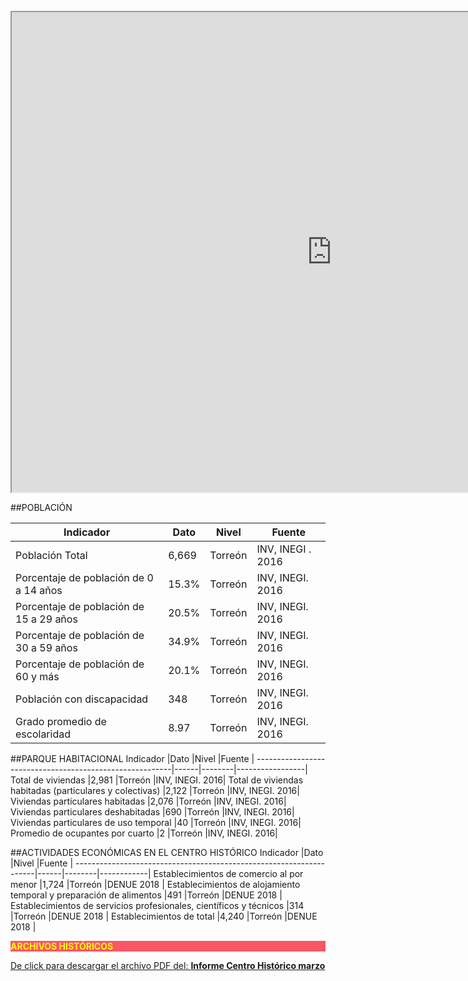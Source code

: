 
</br>
<iframe src="https://www.google.com/maps/d/embed?mid=1JM7ozIBB6M8UlXWJ5Ey5fSkn3uPHB6Vk" width="1024" height="768"></iframe>

##POBLACIÓN

Indicador                                 |Dato |Nivel   |Fuente           |
------------------------------------------|-----|--------|-----------------|
Población Total                           |6,669|Torreón |INV, INEGI . 2016|
Porcentaje de población de 0 a 14 años    |15.3%|Torreón |INV, INEGI.  2016|
Porcentaje de población de 15 a 29 años   |20.5%|Torreón |INV, INEGI.  2016|
Porcentaje de población de 30 a 59 años   |34.9%|Torreón |INV, INEGI.  2016|
Porcentaje de población de 60 y más       |20.1%|Torreón |INV, INEGI.  2016|
Población con discapacidad                |348  |Torreón |INV, INEGI.  2016|
Grado promedio de escolaridad             |8.97 |Torreón |INV, INEGI.  2016|

##PARQUE HABITACIONAL
Indicador                                                |Dato  |Nivel   |Fuente           |
---------------------------------------------------------|------|--------|-----------------|
Total de viviendas                                       |2,981 |Torreón |INV, INEGI.  2016|
Total de viviendas habitadas (particulares y colectivas) |2,122 |Torreón |INV, INEGI.  2016|
Viviendas particulares habitadas                         |2,076 |Torreón |INV, INEGI.  2016|
Viviendas particulares deshabitadas                      |690   |Torreón |INV, INEGI.  2016|
Viviendas particulares de uso temporal                   |40    |Torreón |INV, INEGI.  2016|
Promedio de ocupantes por cuarto                         |2     |Torreón |INV, INEGI.  2016|

##ACTIVIDADES ECONÓMICAS EN EL CENTRO HISTÓRICO
Indicador                                                           |Dato  |Nivel   |Fuente      |
--------------------------------------------------------------------|------|--------|------------|
Establecimientos de comercio al por menor                           |1,724 |Torreón |DENUE 2018  |
Establecimientos de alojamiento temporal y preparación de alimentos |491   |Torreón |DENUE 2018  |
Establecimientos de servicios profesionales, científicos y técnicos |314   |Torreón |DENUE 2018  |
Establecimientos de total                                           |4,240 |Torreón |DENUE 2018  |


<p style="background-color:#f95666;color:yellow;"><strong>ARCHIVOS HISTÓRICOS</strong></p>


[De click para descargar el archivo PDF del:   <strong>Informe Centro Histórico marzo</strong>](http://www.trcimplan.gob.mx/monitores/centro-historico/centro-historico-mar-2018.pdf)

</br>
